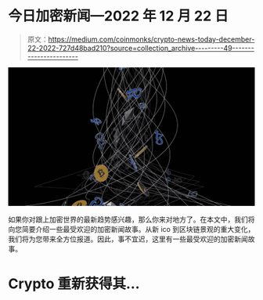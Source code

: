 # 今日加密新闻—2022 年 12 月 22 日

> 原文：<https://medium.com/coinmonks/crypto-news-today-december-22-2022-727d48bad210?source=collection_archive---------49----------------------->

![](img/7ed12c3b2c9b78297da2334f9550fa7a.png)

如果你对跟上加密世界的最新趋势感兴趣，那么你来对地方了。在本文中，我们将向您简要介绍一些最受欢迎的加密新闻故事。从新 ico 到区块链景观的重大变化，我们将为您带来全方位报道。因此，事不宜迟，这里有一些最受欢迎的加密新闻故事。

# Crypto 重新获得其…